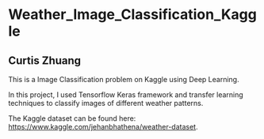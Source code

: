 # Weather_Image_Classification_Kaggle
## Curtis Zhuang
This is a Image Classification problem on Kaggle using Deep Learning. 

In this project, I used Tensorflow Keras framework and transfer learning techniques to classify images of different weather patterns. 

The Kaggle dataset can be found here: https://www.kaggle.com/jehanbhathena/weather-dataset.
